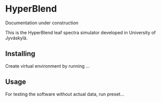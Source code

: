 # HyperBlend

Documentation under construction

This is the HyperBlend leaf spectra simulator developed in University of Jyväskylä.

## Installing

Create virtual environment by running ...

## Usage

For testing the software without actual data, run preset...


